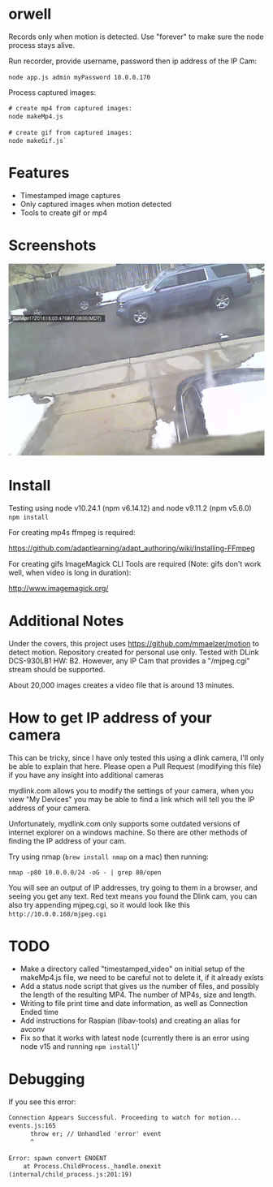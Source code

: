 # orwell

Records only when motion is detected. Use "forever" to make sure the node process stays alive.

Run recorder, provide username, password then ip address of the IP Cam:

`node app.js admin myPassword 10.0.0.170`

Process captured images:
```
# create mp4 from captured images:
node makeMp4.js

# create gif from captured images:
node makeGif.js`
```

# Features
- Timestamped image captures
- Only captured images when motion detected
- Tools to create gif or mp4

# Screenshots
![Alt text](/screenshots/1460930627074.jpg?raw=true "Screenshot 1")

# Install
Testing using node v10.24.1 (npm v6.14.12) and node v9.11.2 (npm v5.6.0)
`npm install`

For creating mp4s ffmpeg is required:

https://github.com/adaptlearning/adapt_authoring/wiki/Installing-FFmpeg

For creating gifs ImageMagick CLI Tools are required (Note: gifs don't work well, when video is long in duration):

http://www.imagemagick.org/

# Additional Notes
Under the covers, this project uses https://github.com/mmaelzer/motion to detect motion. Repository created for personal use only. Tested with DLink DCS-930LB1 HW: B2. However, any IP Cam that provides a "/mjpeg.cgi" stream should be supported.

About 20,000 images creates a video file that is around 13 minutes.

# How to get IP address of your camera

This can be tricky, since I have only tested this using a dlink camera, I'll only be able to explain that here. Please open a Pull Request (modifying this file) if you have any insight into additional cameras

mydlink.com allows you to modify the settings of your camera, when you view "My Devices" you may be able to find a link which will tell you the IP address of your camera.

Unfortunately, mydlink.com only supports some outdated versions of internet explorer on a windows machine. So there are other methods of finding the IP address of your cam.

Try using nmap (`brew install nmap` on a mac) then running:
```
nmap -p80 10.0.0.0/24 -oG - | grep 80/open
```
You will see an output of IP addresses, try going to them in a browser, and seeing you get any text. Red text means you found the Dlink cam, you can also try appending mjpeg.cgi, so it would look like this `http://10.0.0.168/mjpeg.cgi`

# TODO
- Make a directory called "timestamped_video" on initial setup of the makeMp4.js file, we need to be careful not to delete it, if it already exists
- Add a status node script that gives us the number of files, and possibly the length of the resulting MP4. The number of MP4s, size and length.
- Writing to file print time and date information, as well as Connection Ended time
- Add instructions for Raspian (libav-tools) and creating an alias for avconv
- Fix so that it works with latest node (currently there is an error using node v15 and running `npm install`)'

# Debugging
If you see this error:
```
Connection Appears Successful. Proceeding to watch for motion...
events.js:165
      throw er; // Unhandled 'error' event
      ^

Error: spawn convert ENOENT
    at Process.ChildProcess._handle.onexit (internal/child_process.js:201:19)
```
